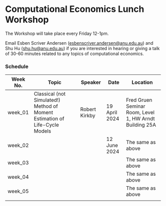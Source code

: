 # Computational Economics Lunch Workshop

The Workshop will take place every Friday 12-1pm.

Email Esben Scriver Andersen ([esbenscriver.andersen@anu.edu.au](mailto:esbenscriver.andersen@anu.edu.au)) and Shu Hu ([shu.hu@anu.edu.au](mailto:shu.hu@anu.edu.au)) if you are interested in hearing or giving a talk of 30-60 minutes related to any topics of computational economics.

### Schedule

| Week No. | Topic                                                       | Speaker                                                     | Date              | Location                                                   |
| -------- | ------------------------------------------------------------ | ------------------------------------------------------------ | ----------------- | ------------------------------------------------------- |
| week_01 | Classical (not Simulated!) Method of Moment Estimation of Life-Cycle Models | Robert Kirkby | 19 April 2024 | Fred Gruen Seminar Room, Level 1, HW Arndt Building 25A |
| week_02  |       |         |  12 June 2024    | The same as above                                       |
| week_03 |       |         |      | The same as above |
| week_04 | | | | The same as above |
| week_05 | | | | The same as above |
| | | | | |
